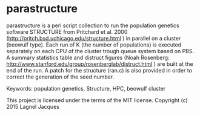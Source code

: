# parastructure

parastructure is a perl script collection to run the population genetics software STRUCTURE from Pritchard et al. 2000 (http://pritch.bsd.uchicago.edu/structure.html ) in parallel on a cluster (beowulf type). Each run of K (the number of populations) is executed separately on each CPU of the cluster trough queue system based on PBS. A summary statistics table and distruct figures (Noah Rosenberg: http://www.stanford.edu/group/rosenberglab/distruct.html ) are built at the end of the run. A patch for the structure (ran.c) is also provided in order to correct the generation of the seed number.

Keywords: population genetics, Structure, HPC, beowulf cluster

This project is licensed under the terms of the MIT license.
Copyright (c) 2015 Lagnel Jacques

